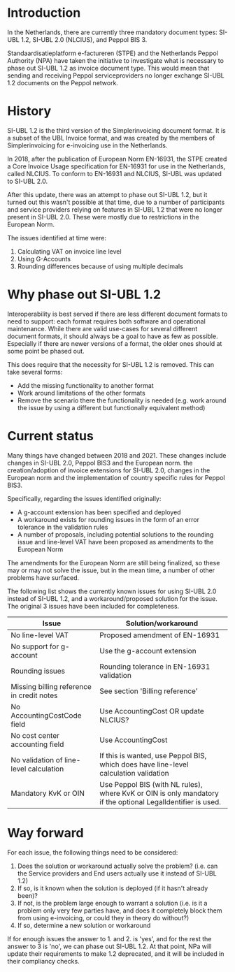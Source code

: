 # Introduction

In the Netherlands, there are currently three mandatory document types: SI-UBL 1.2, SI-UBL 2.0 (NLCIUS), and Peppol BIS 3.

Standaardisatieplatform e-factureren (STPE) and the Netherlands Peppol Authority (NPA) have taken the initiative to investigate what is necessary to phase out SI-UBL 1.2 as invoice document type. This would mean that sending and receiving Peppol serviceproviders no longer exchange SI-UBL 1.2 documents on the Peppol network.


# History

SI-UBL 1.2 is the third version of the Simplerinvoicing document format. It is a subset of the UBL Invoice format, and was created by the members of Simplerinvoicing for e-invoicing use in the Netherlands.

In 2018, after the publication of European Norm EN-16931, the STPE created a Core Invoice Usage specification for EN-16931 for use in the Netherlands, called NLCIUS. To conform to EN-16931 and NLCIUS, SI-UBL was updated to SI-UBL 2.0.

After this update, there was an attempt to phase out SI-UBL 1.2, but it turned out this wasn't possible at that time, due to a number of participants and service providers relying on features in SI-UBL 1.2 that were no longer present in SI-UBL 2.0. These were mostly due to restrictions in the European Norm.

The issues identified at time were:
1. Calculating VAT on invoice line level
2. Using G-Accounts
3. Rounding differences because of using multiple decimals

# Why phase out SI-UBL 1.2

Interoperability is best served if there are less different document formats to need to support: each format requires both software and operational maintenance. While there are valid use-cases for several different document formats, it should always be a goal to have as few as possible. Especially if there are newer versions of a format, the older ones should at some point be phased out.

This does require that the necessity for SI-UBL 1.2 is removed. This can take several forms:
- Add the missing functionality to another format
- Work around limitations of the other formats
- Remove the scenario there the functionality is needed (e.g. work around the issue by using a different but functionally equivalent method)

# Current status

Many things have changed between 2018 and 2021. These changes include changes in SI-UBL 2.0, Peppol BIS3 and the European norm.
the creation/adoption of invoice extensions for SI-UBL 2.0, changes in the European norm and the implementation of country specific rules for Peppol BIS3.

Specifically, regarding the issues identified originally:
- A g-account extension has been specified and deployed
- A workaround exists for rounding issues in the form of an error tolerance in the validation rules
- A number of proposals, including potential solutions to the rounding issue and line-level VAT have been proposed as amendments to the European Norm

The amendments for the European Norm are still being finalized, so these may or may not solve the issue, but in the mean time, a number of other problems have surfaced.

The following list shows the currently known issues for using SI-UBL 2.0 instead of SI-UBL 1.2, and a workaround/proposed solution for the issue. The original 3 issues have been included for completeness.

Issue | Solution/workaround
------|---------------
No line-level VAT | Proposed amendment of EN-16931
No support for g-account | Use the g-account extension
Rounding issues | Rounding tolerance in EN-16931 validation
Missing billing reference in credit notes | See section 'Billing reference'
No AccountingCostCode field | Use AccountingCost OR update NLCIUS?
No cost center accounting field | Use AccountingCost
No validation of line-level calculation | If this is wanted, use Peppol BIS, which does have line-level calculation validation
Mandatory KvK or OIN | Use Peppol BIS (with NL rules), where KvK or OIN is only mandatory if the optional LegalIdentifier is used.



# Way forward

For each issue, the following things need to be considered:

1. Does the solution or workaround actually solve the problem? (i.e. can the Service providers and End users actually use it instead of SI-UBL 1.2)
2. If so, is it known when the solution is deployed (if it hasn't already been)?
3. If not, is the problem large enough to warrant a solution (i.e. is it a problem only very few parties have, and does it completely block them from using e-invoicing, or could they in theory do without?)
4. If so, determine a new solution or workaround

If for enough issues the answer to 1. and 2. is 'yes', and for the rest the answer to 3 is 'no', we can phase out SI-UBL 1.2. At that point, NPa will update their requirements to make 1.2 deprecated, and it will be included in their compliancy checks.
